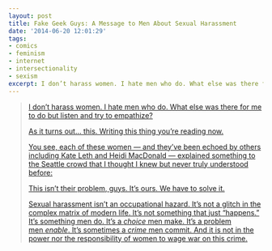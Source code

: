 ```yaml
---
layout: post
title: Fake Geek Guys: A Message to Men About Sexual Harassment
date: '2014-06-20 12:01:29'
tags:
- comics
- feminism
- internet
- intersectionality
- sexism
excerpt: I don’t harass women. I hate men who do. What else was there for me to do but listen and try to empathize? As it turns out… this. Writing this thing you’re reading now.
---
```



> [I don’t harass women. I hate men who do. What else was there for me to do but listen and try to empathize?](http://comicsalliance.com/sexual-harassment-online-rape-threats-comics-superheroes-lessons-men-geek-culture/)
> 
> [As it turns out… this. Writing this thing you’re reading now.](http://comicsalliance.com/sexual-harassment-online-rape-threats-comics-superheroes-lessons-men-geek-culture/)
> 
> [You see, each of these women — and they’ve been echoed by others including Kate Leth and Heidi MacDonald — explained something to the Seattle crowd that I thought I knew but never truly understood before:](http://comicsalliance.com/sexual-harassment-online-rape-threats-comics-superheroes-lessons-men-geek-culture/)
> 
> [This isn’t their problem, guys. It’s ours. We have to solve it.](http://comicsalliance.com/sexual-harassment-online-rape-threats-comics-superheroes-lessons-men-geek-culture/)
> 
> [Sexual harassment isn’t an occupational hazard. It’s not a glitch in the complex matrix of modern life. It’s not something that just “happens.” It’s something men do. It’s a *choice* men make. It’s a problem men *enable*. It’s sometimes a *crime* men commit. And it is not in the power nor the responsibility of women to wage war on this crime.](http://comicsalliance.com/sexual-harassment-online-rape-threats-comics-superheroes-lessons-men-geek-culture/)


